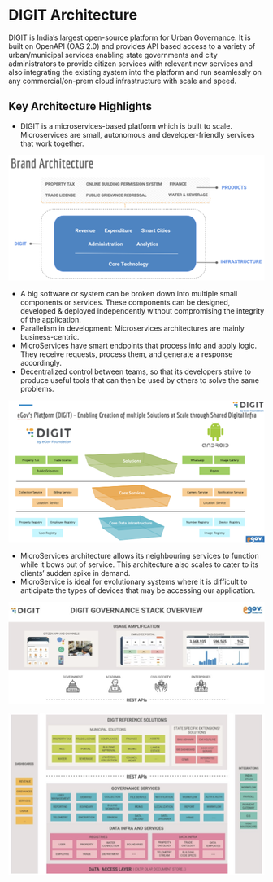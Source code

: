 # DIGIT Architecture

DIGIT is India’s largest open-source platform for Urban Governance. It is built on OpenAPI \(OAS 2.0\) and provides API based access to a variety of urban/municipal services enabling state governments and city administrators to provide citizen services with relevant new services and also integrating the existing system into the platform and run seamlessly on any commercial/on-prem cloud infrastructure with scale and speed.

## Key Architecture Highlights <a id="Key-Architecture-Highlights"></a>

* DIGIT is a microservices-based platform which is built to scale. Microservices are small, autonomous and developer-friendly services that work together.

![](.gitbook/assets/image%20%2816%29%20%286%29.png)

* A big software or system can be broken down into multiple small components or services. These components can be designed, developed & deployed independently without compromising the integrity of the application.
* Parallelism in development: Microservices architectures are mainly business-centric.
* MicroServices have smart endpoints that process info and apply logic. They receive requests, process them, and generate a response accordingly.
* Decentralized control between teams, so that its developers strive to produce useful tools that can then be used by others to solve the same problems.

![](.gitbook/assets/image%20%2828%29.png)

* MicroServices architecture allows its neighbouring services to function while it bows out of service. This architecture also scales to cater to its clients’ sudden spike in demand.
* MicroService is ideal for evolutionary systems where it is difficult to anticipate the types of devices that may be accessing our application.

![](.gitbook/assets/image%20%2836%29.png)

![](.gitbook/assets/image%20%2813%29.png)

